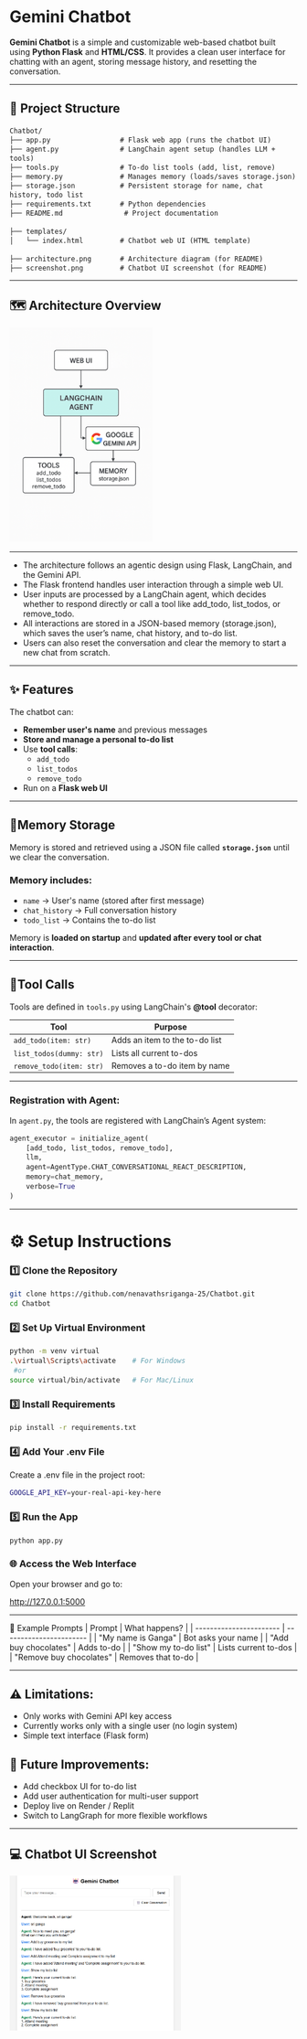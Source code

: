 # Gemini Chatbot
**Gemini Chatbot** is a simple and customizable web-based chatbot built using **Python Flask** and **HTML/CSS**. It provides a clean user interface for chatting with an agent, storing message history, and resetting the conversation.

---

## 📁 Project Structure

```
Chatbot/
├── app.py                 # Flask web app (runs the chatbot UI)
├── agent.py               # LangChain agent setup (handles LLM + tools)
├── tools.py               # To-do list tools (add, list, remove)
├── memory.py              # Manages memory (loads/saves storage.json)
├── storage.json           # Persistent storage for name, chat history, todo list
├── requirements.txt       # Python dependencies
├── README.md               # Project documentation

├── templates/
│   └── index.html         # Chatbot web UI (HTML template)

├── architecture.png       # Architecture diagram (for README)
├── screenshot.png         # Chatbot UI screenshot (for README)

```

---

## 🗺️ Architecture Overview

<img src="./architecture.png" width="250px">

---

- The architecture follows an agentic design using Flask, LangChain, and the Gemini API.
- The Flask frontend handles user interaction through a simple web UI.
- User inputs are processed by a LangChain agent, which decides whether to respond directly or call a tool like add_todo, list_todos, or remove_todo.
- All interactions are stored in a JSON-based memory (storage.json), which saves the user’s name, chat history, and to-do list.
- Users can also reset the conversation and clear the memory to start a new chat from scratch.
  
---

## ✨ Features

The chatbot can:

- **Remember user's name** and previous messages
- **Store and manage a personal to-do list**
- Use **tool calls**:
    - `add_todo`
    - `list_todos`
    - `remove_todo`
- Run on a **Flask web UI**

---

## 🧠Memory Storage

Memory is stored and retrieved using a JSON file called **`storage.json`** until we clear the conversation.

### **Memory includes:**

- `name` → User's name (stored after first message)
- `chat_history` → Full conversation history
- `todo_list` → Contains the to-do list

Memory is **loaded on startup** and **updated after every tool or chat interaction**.

---

## 🔧Tool Calls
Tools are defined in `tools.py` using LangChain's **@tool** decorator:

| Tool                     | Purpose                        |
| ------------------------ | ------------------------------ |
| `add_todo(item: str)`    | Adds an item to the to-do list |
| `list_todos(dummy: str)` | Lists all current to-dos       |
| `remove_todo(item: str)` | Removes a to-do item by name   |

---

### Registration with Agent:

In `agent.py`, the tools are registered with LangChain’s Agent system:
```python
agent_executor = initialize_agent(
    [add_todo, list_todos, remove_todo],
    llm,
    agent=AgentType.CHAT_CONVERSATIONAL_REACT_DESCRIPTION,
    memory=chat_memory,
    verbose=True
)
```
---

# ⚙️ Setup Instructions

### 1️⃣ Clone the Repository

```bash
git clone https://github.com/nenavathsriganga-25/Chatbot.git
cd Chatbot
```

### 2️⃣ Set Up Virtual Environment 


```bash
python -m venv virtual
.\virtual\Scripts\activate    # For Windows
 #or
source virtual/bin/activate   # For Mac/Linux
```

### 3️⃣ Install Requirements

```bash
pip install -r requirements.txt
```

### 4️⃣ Add Your .env File

Create a .env file in the project root:

```bash
GOOGLE_API_KEY=your-real-api-key-here
```

### 5️⃣ Run the App

```bash
python app.py
```

### 🌐 Access the Web Interface

Open your browser and go to:

http://127.0.0.1:5000

---

💬 Example Prompts
| Prompt                  | What happens?           |
| ----------------------- | ----------------------- |
|   "My name is Ganga"    |  Bot asks your name     |
|  "Add buy chocolates"   |   Adds to-do            |
| "Show my to-do list"    | Lists current to-dos    |
|  "Remove buy chocolates"  | Removes that to-do    |

---

## ⚠️ Limitations:

- Only works with Gemini API key access
- Currently works only with a single user (no login system)
- Simple text interface (Flask form)
  
## 🚀 Future Improvements:

- Add checkbox UI for to-do list
- Add user authentication for multi-user support
- Deploy live on Render / Replit
- Switch to LangGraph for more flexible workflows

---

## 💻 Chatbot UI Screenshot

<img src="./screenshot.png" width="300px">

